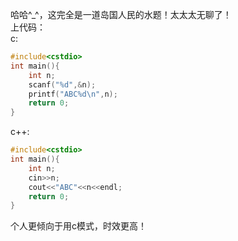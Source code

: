 哈哈^_^，这完全是一道岛国人民的水题！太太太无聊了！    
上代码：    
c:                              
```cpp
#include<cstdio>
int main(){
    int n;
    scanf("%d",&n);
    printf("ABC%d\n",n);
    return 0;
}
```

c++:
```cpp
#include<cstdio>
int main(){
    int n;
    cin>>n;
    cout<<"ABC"<<n<<endl;
    return 0;
}
```
个人更倾向于用c模式，时效更高！